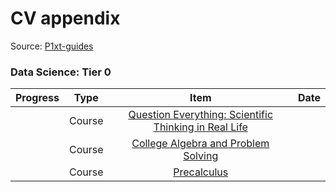 # CV appendix

Source: [P1xt-guides](https://github.com/P1xt/p1xt-guides)

### Data Science: Tier 0

| Progress  | Type   |  Item                                                                              | Date   |
|:---------:|:------:|:----------------------------------------------------------------------------------:|:------:|   
|           | Course | [Question Everything: Scientific Thinking in Real Life](https://www.edx.org/course/question-everything-scientific-thinking-uqx-query101x-1)                                                                      |        |                                                                                    
|           | Course | [College Algebra and Problem Solving](https://www.edx.org/course/college-algebra-problem-solving-asux-mat117x)                                                                                                  |        |
|           | Course | [Precalculus](https://www.edx.org/course/precalculus-asux-mat170x)                 |        |

